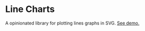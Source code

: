 # Line Charts

A opinionated library for plotting lines graphs in SVG. [See demo.](https://terezka.github.io/line-charts/)

